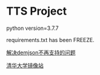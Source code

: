 # TTS Project

python version=3.7.7

requirements.txt has been FREEZE.

[解决demjson不再支持的问题](https://bobbyhadz.com/blog/python-error-in-package-setup-command-use-2to3-is-invalid#:~:text=The%20%22error%20in%20X%20setup%20command%3A%20use_2to3%20is,setuptools%20version%20to%2057.5.0%20before%20installing%20the%20package.)

[清华大学镜像站](https://mirrors.tuna.tsinghua.edu.cn/help/pypi/)